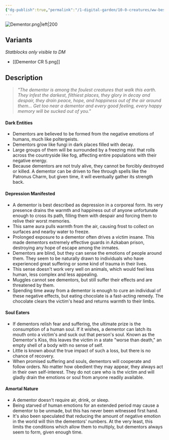 ```yaml
---
{"dg-publish":true,"permalink":"/1-digital-garden/10-0-creatures/ww-bestiary/dementor/","tags":["#creature","#magical-non-being"]}
---
```



![Dementor.png|left|200](/img/user/1%20DIGITAL%20GARDEN/10.0%20CREATURES/(Attachments)/WW%20Bestiary/Dementor.png)
## Variants
*Statblocks only visible to DM*
- [[Dementor CR 5.png]]

## Description

>*"The dementor is among the foulest creatures that walk this earth. They infest the darkest, filthiest places, they glory in decay and despair, they drain peace, hope, and happiness out of the air around them... Get too near a dementor and every good feeling, every happy memory will be sucked out of you."*

#### Dark Entities

* Dementors are believed to be formed from the negative emotions of humans, much like poltergeists.
* Dementors grow like fungi in dark places filled with decay.
* Large groups of them will be surrounded by a freezing mist that rolls across the countryside like fog, affecting entire populations with their negative energy.
* Because dementors are not truly alive, they cannot be forcibly destroyed or killed. A dementor can be driven to flee through spells like the Patronus Charm, but given time, it will eventually gather its strength back.

#### Depression Manifested

* A dementor is best described as depression in a corporeal form. Its very presence drains the warmth and happiness out of anyone unfortunate enough to cross its path, filling them with despair and forcing them to relive their worst memories.
* This same aura pulls warmth from the air, causing frost to collect on surfaces and nearby water to freeze.
* Prolonged exposure to a dementor often drives a victim insane. This made dementors extremely effective guards in Azkaban prison, destroying any hope of escape among the inmates.
* Dementors are blind, but they can sense the emotions of people around them. They seem to be naturally drawn to individuals who have experienced great suffering or some kind of trauma in their lives.
* This sense doesn't work very well on animals, which would feel less human, less complex and less appealing.
* Muggles cannot see dementors, but still suffer their effects and are threatened by them.
* Spending time away from a dementor is enough to cure an individual of these negative effects, but eating chocolate is a fast-acting remedy. The chocolate clears the victim's head and returns warmth to their limbs.

#### Soul Eaters

* If dementors relish fear and suffering, the ultimate prize is the consumption of a human soul. If it wishes, a dementor can latch its mouth onto a victim's and suck out that person's soul. Known as the Dementor's Kiss, this leaves the victim in a state "worse than death," an empty shell of a body with no sense of self.
* Little is known about the true impact of such a loss, but there is no chance of recovery.
* When promised suffering and souls, dementors will cooperate and follow orders. No matter how obedient they may appear, they always act in their own self-interest. They do not care who is the victim and will gladly drain the emotions or soul from anyone readily available.

#### Amortal Nature

* A dementor doesn't require air, drink, or sleep.
* Being starved of human emotions for an extended period may cause a dementor to be unmade, but this has never been witnessed first hand.
* It's also been speculated that reducing the amount of negative emotion in the world will thin the dementors' numbers. At the very least, this limits the conditions which allow them to multiply, but dementors always seem to form, given enough time.